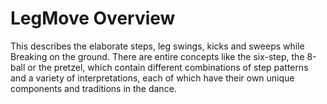 # LegMove Overview

This describes the elaborate steps, leg swings, kicks and
sweeps while Breaking on the ground. There are entire concepts like the six-step,
the 8-ball or the pretzel, which contain different combinations of step patterns and
a variety of interpretations, each of which have their own unique components and
traditions in the dance.